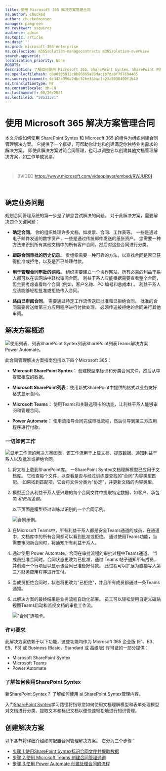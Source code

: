 ```yaml
---
title: 使用 Microsoft 365 解决方案管理合同
ms.author: chucked
author: chuckedmonson
manager: pamgreen
ms.reviewer: ssquires
audience: admin
ms.topic: article
ms.date: ''
ms.prod: microsoft-365-enterprise
ms.collection: m365solution-managecontracts m365solution-overview
search.appverid: ''
localization_priority: None
ROBOTS: ''
description: 了解如何使用 Microsoft 365、SharePoint Syntex、SharePoint 列表、Microsoft Teams 和 Power Automate 的解决方案来管理Power Automate。
ms.openlocfilehash: d890305912c8b86065a89dac1b7da8f797604405
ms.sourcegitcommit: 6c342a956b2dbc32be33bac1a23a5038490f1b40
ms.translationtype: MT
ms.contentlocale: zh-CN
ms.lasthandoff: 08/26/2021
ms.locfileid: "58533371"
---
```

# <a name="manage-contracts-using-a-microsoft-365-solution"></a>使用 Microsoft 365 解决方案管理合同

本文介绍如何使用 SharePoint Syntex 和 Microsoft 365 的组件为组织创建合同管理解决方案。 它提供了一个框架，可帮助你计划和创建满足你独特业务需求的解决方案。 即使此解决方案讨论合同管理，也可以调整它以创建其他文档管理解决方案，如工作单或发票。

</br>

> [!VIDEO https://www.microsoft.com/videoplayer/embed/RWJUR0]

</br>

## <a name="identify-the-business-problem"></a>确定业务问题

规划合同管理系统的第一步是了解您尝试解决的问题。 对于此解决方案，需要解决四个关键问题：

- **确定合同**。 你的组织处理许多文档，如发票、合同、工作表等。  一些是通过电子邮件发送的数字资产，一些是通过传统邮件发送的纸张资产。 您需要一种方法来识别所有其他文档中的所有客户合同，然后对这些合同进行分类。

- **跟踪合同审批的历史记录**。 贵组织需要一种可靠的方法，以查找合同是否已获得批准或拒绝，以及是否已处理付款。 

- **用于管理合同审批的网站**。 组织需要建立一个协作网站，所有必需的利益干系人都可以在该网站中轻松审阅合同。 利益干系人应能根据需要查看整个合同，但主要考虑查看每个合同 (例如，客户名称、PO 编号和总成本) 。 利益干系人应该能够轻松批准或拒绝传入合同。

- **路由已审阅合同**。 需要通过特定工作流传送已批准和已拒绝合同。 批准的合同需要传送给第三方应用程序进行付款处理。 必须传送被拒绝的合同进行其他审阅。

## <a name="overview-of-the-solution"></a>解决方案概述

  ![使用列表、列表SharePoint Syntex列表SharePoint列表Teams解决方案Power Automate。](../media/content-understanding/syntex-solution-manage-contracts-setup-steps.png)

此合同管理解决方案指南包括以下四个Microsoft 365：

- **Microsoft SharePoint Syntex：** 创建模型来标识和分类合同文件，然后从中提取相应的数据。

- **Microsoft SharePoint列表**：使用新式SharePoint中提供的格式以业务友好格式显示合同。

- **Microsoft Teams：** 使用Teams和关联选项卡的功能，让利益干系人能够审阅和管理合同。

- **Power Automate：** 使用流指导合同完成审批流程，然后引导到第三方应用程序进行付款。

### <a name="how-it-all-works"></a>一切如何工作

  ![显示工作流的解决方案图表，该工作流用于上载文档、提取数据、通知利益干系人以及批准或拒绝合同。](../media/content-understanding/syntex-solution-manage-contracts-overview.png)

1. 将文档上载到SharePoint库。 一SharePoint Syntex文档理解模型已应用于文档库。 它检查每个文件，以查看是否与经过训练要查找的"合同"内容类型匹配。 如果找到匹配项，它会将文件分类为"协定"，并更新文档的内容类型。

2. 模型还会从利益干系人感兴趣的每个合同文件中提取特定数据，如客户、承包商 *和费用金额*。  

    以下页面是模型经过训练以识别的一个合同示例。

      ![合同示例。](../media/content-understanding/contract.png)

3. 在Microsoft Teams中，所有利益干系人都是安全Teams通道的成员，在通道中，文档库中的所有合同都可以看到批准或拒绝。 通过使用Teams功能，当需要审阅新合同时，将通知所有利益干系人。

4. 通过使用 Power Automate，合同在审批流程的审批过程中Teams通道。 当成员批准合同时，合同状态更改为已批准，通过 Teams 帖子通知所有成员，并创建一个行项目以显示该合同已准备好付款。 此过程可以扩展为直接写入第三方财务应用程序进行支付。

5. 当成员拒绝合同时，状态将更改为"已拒绝"，并且所有成员都通过一条Teams通知。

6. 此解决方案的最终结果是业务流程自动化部署。 员工可以轻松使用自定义磁贴视图Teams启动和监视文档的审批工作流。 

     !["合同"选项卡。](../media/content-understanding/tile-view.png)

### <a name="licensing-requirements"></a>许可要求

此解决方案依赖于以下功能，这些功能均作为 Microsoft 365 企业版 (E1、E3、E5、F3) 或 Business (Basic、Standard 或 高级版) 许可证的一部分提供：

- Microsoft SharePoint Syntex
- Microsoft Teams
- Power Automate

### <a name="learn-how-to-use-sharepoint-syntex"></a>了解如何使用SharePoint Syntex

新SharePoint Syntex？ 了解如何使用 ai SharePoint Syntex管理内容。

入门[SharePoint Syntex](/learn/paths/syntex-get-started)学习路径将指导您如何使用文档理解模型和表单处理模型对文档进行分类、提取文本和标记文档以便快速轻松地进行知识管理。

## <a name="create-the-solution"></a>创建解决方案

以下各节将详细介绍如何配置合同管理解决方案。 它分为三个步骤：

- [步骤 1.使用SharePoint Syntex标识合同文件并提取数据](solution-manage-contracts-step1.md)
- [步骤 2.使用 Microsoft Teams 创建合同管理通道](solution-manage-contracts-step2.md)
- [步骤 3.使用 Power Automate 创建处理合同的流程](solution-manage-contracts-step3.md)

